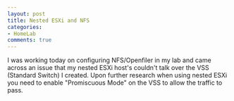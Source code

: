 ```yaml
---
layout: post
title: Nested ESXi and NFS
categories:
- HomeLab
comments: true
---
```

I was working today on configuring NFS/Openfiler in my lab and came across an issue that my nested ESXi host's couldn't talk over the VSS (Standard Switch) I created. Upon further research when using nested ESXi you need to enable "Promiscuous Mode" on the VSS to allow the traffic to pass.
